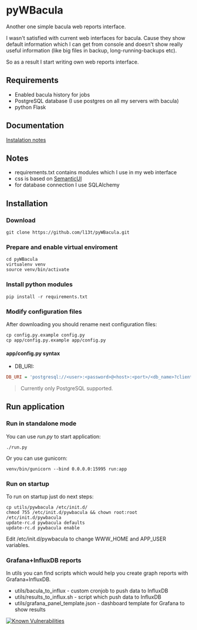 # pyWBacula

Another one simple bacula web reports interface.

I wasn't satisfied with current web interfaces for bacula. Cause they show default information which I can get from console and doesn't show really useful information (like big files in backup, long-running-backups etc).

So as a result I start writing own web reports interface.

## Requirements

* Enabled bacula history for jobs
* PostgreSQL database (I use postgres on all my servers with bacula)
* python Flask

## Documentation

[Instalation notes](https://github.com/l13t/pyWBacula/wiki/Installation)

## Notes

* requirements.txt contains modules which I use in my web interface
* css is based on [SemanticUI](http://semantic-ui.com/)
* for database connection I use SQLAlchemy

## Installation

### Download

```shell
git clone https://github.com/l13t/pyWBacula.git
```

### Prepare and enable virtual enviroment

```shell
cd pyWBacula
virtualenv venv
source venv/bin/activate
```

### Install python modules

`pip install -r requirements.txt`

### Modify configuration files

After downloading you should rename next configuration files:

```shell
cp config.py.example config.py
cp app/config.py.example app/config.py
```

#### app/config.py syntax

* DB_URI:

```ini
DB_URI = 'postgresql://<user>:<password>@<host>:<port>/<db_name>?client_encoding=utf8'
```

> Currently only PostgreSQL supported.

## Run application

### Run in standalone mode

You can use _run.py_ to start application:

```shell
./run.py
```

Or you can use gunicorn:

```shell
venv/bin/gunicorn --bind 0.0.0.0:15995 run:app
```

### Run on startup

To run on startup just do next steps:

```shell
cp utils/pywbacula /etc/init.d/
chmod 755 /etc/init.d/pywbacula && chown root:root /etc/init.d/pywbacula
update-rc.d pywbacula defaults
update-rc.d pywbacula enable
```

Edit /etc/init.d/pywbacula to change WWW\_HOME and APP\_USER variables.

### Grafana+InfluxDB reports

In utils you can find scripts which would help you create graph reports with Grafana+InfluxDB.

* utils/bacula\_to\_influx - custom cronjob to push data to InfluxDB
* utils/results\_to\_influx.sh - script which push data to InfluxDB
* utils/grafana\_panel\_template.json - dashboard template for Grafana to show results

[![Known Vulnerabilities](https://snyk.io/test/github/l13t/pyWBacula:requirements.txt/badge.svg?targetFile=requirements.txt)](https://snyk.io/test/github/l13t/pyWBacula:requirements.txt?targetFile=requirements.txt)
